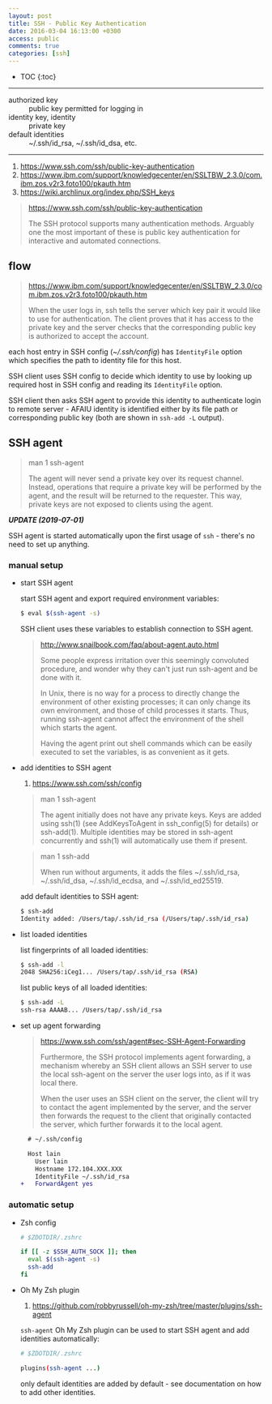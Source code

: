 ```yaml
---
layout: post
title: SSH - Public Key Authentication
date: 2016-03-04 16:13:00 +0300
access: public
comments: true
categories: [ssh]
---
```


<!-- more -->

* TOC
{:toc}
<hr>

<dl>
  <dt>authorized key</dt>
  <dd>public key permitted for logging in</dd>

  <dt>identity key, identity</dt>
  <dd>private key</dd>

  <dt>default identities</dt>
  <dd>~/.ssh/id_rsa, ~/.ssh/id_dsa, etc.</dd>
</dl>

<hr>

1. <https://www.ssh.com/ssh/public-key-authentication>
2. <https://www.ibm.com/support/knowledgecenter/en/SSLTBW_2.3.0/com.ibm.zos.v2r3.foto100/pkauth.htm>
3. <https://wiki.archlinux.org/index.php/SSH_keys>

> <https://www.ssh.com/ssh/public-key-authentication>
>
> The SSH protocol supports many authentication methods. Arguably one the most
> important of these is public key authentication for interactive and automated
> connections.

flow
----

> <https://www.ibm.com/support/knowledgecenter/en/SSLTBW_2.3.0/com.ibm.zos.v2r3.foto100/pkauth.htm>
>
> When the user logs in, ssh tells the server which key pair it would like to
> use for authentication. The client proves that it has access to the private
> key and the server checks that the corresponding public key is authorized to
> accept the account.

each host entry in SSH config (_~/.ssh/config_) has `IdentityFile` option
which specifies the path to identity file for this host.

SSH client uses SSH config to decide which identity to use by looking up
required host in SSH config and reading its `IdentityFile` option.

SSH client then asks SSH agent to provide this identity to authenticate
login to remote server - AFAIU identity is identified either by its file
path or corresponding public key (both are shown in `ssh-add -L` output).

SSH agent
---------

> man 1 ssh-agent
>
> The agent will never send a private key over its request channel. Instead,
> operations that require a private key will be performed by the agent, and
> the result will be returned to the requester. This way, private keys are
> not exposed to clients using the agent.

***UPDATE (2019-07-01)***

SSH agent is started automatically upon the first usage of `ssh` - there's no
need to set up anything.

### manual setup

- start SSH agent

  start SSH agent and export required environment variables:

  ```zsh
  $ eval $(ssh-agent -s)
  ```

  SSH client uses these variables to establish connection to SSH agent.

  > <http://www.snailbook.com/faq/about-agent.auto.html>
  >
  > Some people express irritation over this seemingly convoluted procedure,
  > and wonder why they can't just run ssh-agent and be done with it.
  >
  > In Unix, there is no way for a process to directly change the environment
  > of other existing processes; it can only change its own environment, and
  > those of child processes it starts. Thus, running ssh-agent cannot affect
  > the environment of the shell which starts the agent.
  >
  > Having the agent print out shell commands which can be easily executed to
  > set the variables, is as convenient as it gets.

- add identities to SSH agent

  1. <https://www.ssh.com/ssh/config>

  > man 1 ssh-agent
  >
  > The agent initially does not have any private keys. Keys are added using
  > ssh(1) (see AddKeysToAgent in ssh_config(5) for details) or ssh-add(1).
  > Multiple identities may be stored in ssh-agent concurrently and ssh(1)
  > will automatically use them if present.

  > man 1 ssh-add
  >
  > When run without arguments, it adds the files ~/.ssh/id_rsa, ~/.ssh/id_dsa,
  > ~/.ssh/id_ecdsa, and ~/.ssh/id_ed25519.

  add default identities to SSH agent:

  ```sh
  $ ssh-add
  Identity added: /Users/tap/.ssh/id_rsa (/Users/tap/.ssh/id_rsa)
  ```

- list loaded identities

  list fingerprints of all loaded identities:

  ```sh
  $ ssh-add -l
  2048 SHA256:iCeg1... /Users/tap/.ssh/id_rsa (RSA)
  ```

  list public keys of all loaded identities:

  ```sh
  $ ssh-add -L
  ssh-rsa AAAAB... /Users/tap/.ssh/id_rsa
  ```

- set up agent forwarding

  > <https://www.ssh.com/ssh/agent#sec-SSH-Agent-Forwarding>
  >
  > Furthermore, the SSH protocol implements agent forwarding, a mechanism
  > whereby an SSH client allows an SSH server to use the local ssh-agent on
  > the server the user logs into, as if it was local there.
  >
  > When the user uses an SSH client on the server, the client will try to
  > contact the agent implemented by the server, and the server then forwards
  > the request to the client that originally contacted the server, which
  > further forwards it to the local agent.

  ```diff
    # ~/.ssh/config

    Host lain
      User lain
      Hostname 172.104.XXX.XXX
      IdentityFile ~/.ssh/id_rsa
  +   ForwardAgent yes
  ```

### automatic setup

- Zsh config

  ```zsh
  # $ZDOTDIR/.zshrc

  if [[ -z $SSH_AUTH_SOCK ]]; then
    eval $(ssh-agent -s)
    ssh-add
  fi
  ```

- Oh My Zsh plugin

  1. <https://github.com/robbyrussell/oh-my-zsh/tree/master/plugins/ssh-agent>

  `ssh-agent` Oh My Zsh plugin can be used to start SSH agent and add identities
  automatically:

  ```sh
  # $ZDOTDIR/.zshrc

  plugins(ssh-agent ...)
  ```

  only default identities are added by default - see documentation on how to add
  other identities.
